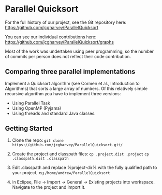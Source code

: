 Parallel Quicksort
==================
For the full history of our project, see the Git repository here:
https://github.com/jcgharvey/ParallelQuicksort

You can see our individual contributions here:
https://github.com/jcgharvey/ParallelQuicksort/graphs

Most of the work was undertaken using peer programming, so the number of commits
per person does not reflect their code contribution.



Comparing three parallel implementations
----------------------------------------
Implement a Quicksort algorithm (see Cormen et al., Introduction to Algorithms)
that sorts a large array of numbers. Of this relatively simple recursive
algorithm you have to implement three versions:
* Using Parallel Task
* Using OpenMP (Pyjama)
* Using threads and standard Java classes.

Getting Started
---------------
1. Clone the repo:
`git clone https://github.com/jcgharvey/ParallelQuicksort.git/`

2. Create the project and classpath files:
`cp .project.dist .project`
`cp .classpath.dist .classpath`

3. Edit .classpath and replace %project-dir% with the fully qualified path to your project, eg `/home/andrew/ParallelQuicksort`

4. In Eclipse, File -> Import -> General -> Existing projects into workspace. Navigate to the project and import it.
